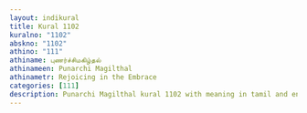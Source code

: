 ```yaml
---
layout: indikural
title: Kural 1102
kuralno: "1102"
abskno: "1102"
athino: "111"
athiname: புணர்ச்சிமகிழ்தல்
athinameen: Punarchi Magilthal
athinametr: Rejoicing in the Embrace
categories: [111]
description: Punarchi Magilthal kural 1102 with meaning in tamil and english 
---
```



